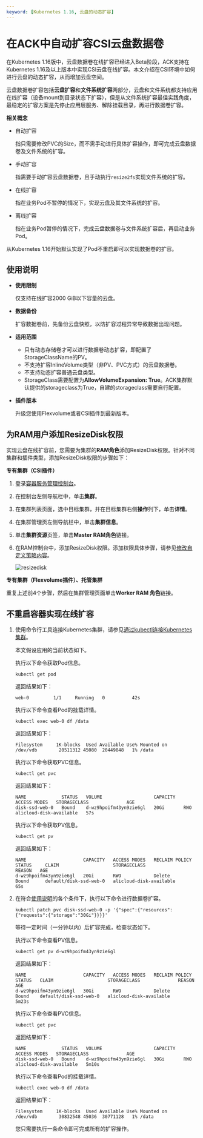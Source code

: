 ```yaml
---
keyword: [Kubernetes 1.16, 云盘的动态扩容]
---
```


# 在ACK中自动扩容CSI云盘数据卷

在Kubernetes 1.16版中，云盘数据卷在线扩容已经进入Beta阶段，ACK支持在Kubernetes 1.16及以上版本中实现CSI云盘在线扩容。本文介绍在CSI环境中如何进行云盘的动态扩容，从而增加云盘空间。

云盘数据卷扩容包括**云盘扩容**和**文件系统扩容**两部分，云盘和文件系统都支持应用在线扩容（设备mount到目录状态下扩容），但是从文件系统扩容最佳实践角度，最稳定的扩容方案是先停止应用层服务、解除挂载目录，再进行数据卷扩容。

**相关概念**

-   自动扩容

    指只需要修改PVC的Size，而不需手动进行具体扩容操作，即可完成云盘数据卷及文件系统的扩容。

-   手动扩容

    指需要手动扩容云盘数据卷，且手动执行`resize2fs`实现文件系统的扩容。

-   在线扩容

    指在业务Pod不暂停的情况下，实现云盘及其文件系统的扩容。

-   离线扩容

    指在业务Pod暂停的情况下，完成云盘数据卷与文件系统扩容后，再启动业务Pod。


从Kubernetes 1.16开始默认实现了Pod不重启即可以实现数据卷的扩容。

## 使用说明

-   **使用限制**

    仅支持在线扩容2000 GiB以下容量的云盘。

-   **数据备份**

    扩容数据卷前，先备份云盘快照，以防扩容过程异常导致数据出现问题。

-   **适用范围**
    -   只有动态存储卷才可以进行数据卷动态扩容，即配置了StorageClassName的PV。
    -   不支持扩容InlineVolume类型（非PV、PVC方式）的云盘数据卷。
    -   不支持动态扩容普通云盘类型。
    -   StorageClass需要配置为**AllowVolumeExpansion: True**。ACK集群默认提供的storageclass为True，自建的storageclass需要自行配置。
-   **插件版本**

    升级您使用Flexvolume或者CSI插件到最新版本。


## 为RAM用户添加ResizeDisk权限

实现云盘在线扩容前，您需要为集群的**RAM角色**添加ResizeDisk权限。针对不同集群和插件类型，添加ResizeDisk权限的步骤如下：

**专有集群（CSI插件）**

1.  登录[容器服务管理控制台](https://cs.console.aliyun.com)。

2.  在控制台左侧导航栏中，单击**集群**。

3.  在集群列表页面，选中目标集群，并在目标集群右侧**操作**列下，单击**详情**。

4.  在集群管理页左侧导航栏中，单击**集群信息**。

5.  单击**集群资源**页签，单击**Master RAM角色**链接。

6.  在RAM控制台中，添加ResizeDisk权限。添加权限具体步骤，请参见[修改自定义策略内容](/intl.zh-CN/权限策略管理/自定义策略/修改自定义策略内容.md)。

    ![resizedisk](https://static-aliyun-doc.oss-accelerate.aliyuncs.com/assets/img/zh-CN/4785659951/p101021.jpg)


**专有集群（Flexvolume插件）、托管集群**

重复上述前4个步骤，然后在集群管理页面单击**Worker RAM 角色**链接。

## 不重启容器实现在线扩容

1.  使用命令行工具连接Kubernetes集群，请参见[通过kubectl连接Kubernetes集群](/intl.zh-CN/Kubernetes集群用户指南/集群/连接集群/通过kubectl连接Kubernetes集群.md)。

    本文假设应用的当前状态如下。

    执行以下命令获取Pod信息。

    ```
    kubectl get pod
    ```

    返回结果如下：

    ```
    web-0         1/1     Running   0          42s
    ```

    执行以下命令查看Pod的挂载详情。

    ```
    kubectl exec web-0 df /data
    ```

    返回结果如下：

    ```
    Filesystem     1K-blocks  Used Available Use% Mounted on
    /dev/vdb        20511312 45080  20449848   1% /data
    ```

    执行以下命令获取PVC信息。

    ```
    kubectl get pvc
    ```

    返回结果如下：

    ```
    NAME             STATUS   VOLUME                   CAPACITY   ACCESS MODES   STORAGECLASS              AGE
    disk-ssd-web-0   Bound    d-wz9hpoifm43yn9zie6gl   20Gi       RWO            alicloud-disk-available   57s
    ```

    执行以下命令获取PV信息。

    ```
    kubectl get pv
    ```

    返回结果如下：

    ```
    NAME                     CAPACITY   ACCESS MODES   RECLAIM POLICY   STATUS     CLAIM                    STORAGECLASS              REASON   AGE
    d-wz9hpoifm43yn9zie6gl   20Gi       RWO            Delete           Bound      default/disk-ssd-web-0   alicloud-disk-available            65s
    ```

2.  在符合[使用说明](#section_p0l_kfz_nhq)的各个条件下，执行以下命令进行数据卷扩容。

    ```
    kubectl patch pvc disk-ssd-web-0 -p '{"spec":{"resources":{"requests":{"storage":"30Gi"}}}}'
    ```

    等待一定时间（一分钟以内）后扩容完成，检查状态如下。

    执行以下命令查看PV信息。

    ```
    kubectl get pv d-wz9hpoifm43yn9zie6gl
    ```

    返回结果如下：

    ```
    NAME                     CAPACITY   ACCESS MODES   RECLAIM POLICY   STATUS   CLAIM                    STORAGECLASS              REASON   AGE
    d-wz9hpoifm43yn9zie6gl   30Gi       RWO            Delete           Bound    default/disk-ssd-web-0   alicloud-disk-available            5m23s
    ```

    执行以下命令查看PVC信息。

    ```
    kubectl get pvc
    ```

    返回结果如下：

    ```
    NAME             STATUS   VOLUME                   CAPACITY   ACCESS MODES   STORAGECLASS              AGE
    disk-ssd-web-0   Bound    d-wz9hpoifm43yn9zie6gl   30Gi       RWO            alicloud-disk-available   5m10s
    ```

    执行以下命令查看Pod的挂载详情。

    ```
    kubectl exec web-0 df /data
    ```

    返回结果如下：

    ```
    Filesystem     1K-blocks  Used Available Use% Mounted on
    /dev/vdb        30832548 45036  30771128   1% /data
    ```

    您只需要执行一条命令即可完成所有的扩容操作。


